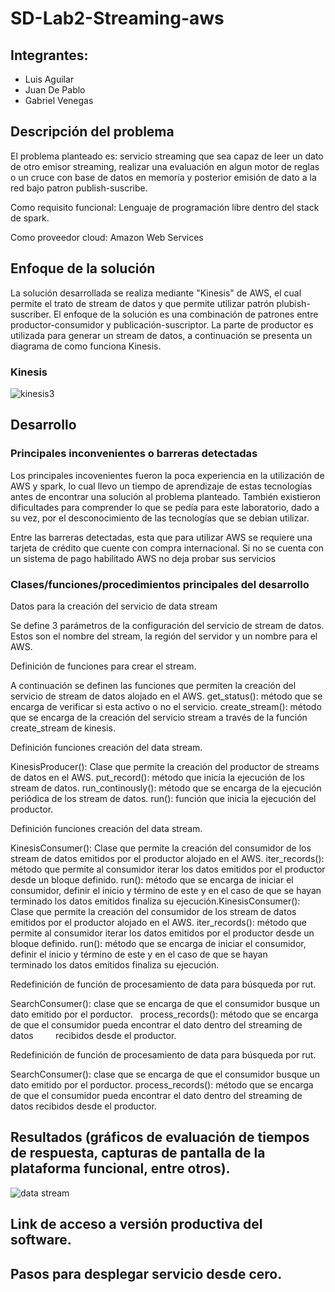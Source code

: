 # SD-Lab2-Streaming-aws

## Integrantes:
* Luis Aguilar
* Juan De Pablo
* Gabriel Venegas

## Descripción del problema
  El problema planteado es: servicio streaming que sea capaz de leer un dato de otro emisor streaming, realizar una evaluación en algun motor de reglas o un cruce con base de datos en memoría y posterior emisión de dato a la red bajo patron publish-suscribe.
  
  Como requisito funcional: Lenguaje de programación libre dentro del stack de spark.
  
  Como proveedor cloud: Amazon Web Services
  
## Enfoque de la solución
La solución desarrollada se realiza mediante "Kinesis" de AWS, el cual permite el trato de stream de datos y que permite utilizar patrón plubish-suscriber.
El enfoque de la solución es una combinación de patrones entre productor-consumidor y publicación-suscriptor. La parte de productor es utilizada para generar un stream de datos, a continuación se presenta un diagrama de como funciona Kinesis.


### Kinesis
![kinesis3](https://user-images.githubusercontent.com/19898908/58143990-bfc71500-7c1a-11e9-9ed1-96deb24cc20f.PNG)

## Desarrollo

### Principales inconvenientes o barreras detectadas
Los principales incovenientes fueron la poca experiencia en la utilización de AWS y spark, lo cual llevo un tiempo de aprendizaje de estas tecnologías antes de encontrar una solución al problema planteado. También existieron dificultades para comprender lo que se pedía para este laboratorio, dado a su vez, por el desconocimiento de las tecnologías que se debian utilizar.

Entre las barreras detectadas, esta que para utilizar AWS se requiere una tarjeta de crédito que cuente con compra internacional. Si no se cuenta con un sistema de pago habilitado AWS no deja probar sus servicios
### Clases/funciones/procedimientos principales del desarrollo

Datos para la creación del servicio de data stream

Se define 3 parámetros de la configuración del servicio de stream de datos. Estos son el nombre del stream, la región del servidor y un nombre para el AWS.


Definición de funciones para crear el stream.

  A continuación se definen las funciones que permiten la creación del servicio de stream de datos alojado en el AWS.
	get_status(): método que se encarga de verificar si esta activo o no el servicio.
  create_stream(): método que se encarga de la creación del servicio stream a través de la función create_stream de kinesis.


 Definición funciones creación del data stream.
 
  KinesisProducer(): Clase que permite la creación del productor de streams de datos en el AWS.
	put_record(): método que inicia la ejecución de los stream de datos.
	run_continously(): método que se encarga de la ejecución periódica de los stream de datos.
	run(): función que inicia la ejecución del productor.

 Definición funciones creación del data stream.
 
  KinesisConsumer(): Clase que permite la creación del consumidor de los stream de datos emitidos por el productor alojado     en el AWS.
  iter_records(): método que permite al consumidor iterar los datos emitidos por el productor desde un bloque definido.
  run(): método que se encarga de iniciar el consumidor, definir el inicio y término de este y en el caso de que se hayan       terminado los datos emitidos finaliza su ejecución.KinesisConsumer(): Clase que permite la creación del consumidor de los   	stream de datos emitidos por el productor alojado en el AWS.
  iter_records(): método que permite al consumidor iterar los datos emitidos por el productor desde un bloque definido.
  run(): método que se encarga de iniciar el consumidor, definir el inicio y término de este y en el caso de que se hayan       terminado los datos emitidos finaliza su ejecución.
  
  Redefinición de función de procesamiento de data para búsqueda por rut.
  
  SearchConsumer(): clase que se encarga de que el consumidor busque un dato emitido por el porductor.
   process_records(): método que se encarga de que el consumidor pueda encontrar el dato dentro del streaming de datos         recibidos desde el productor.
 
 Redefinición de función de procesamiento de data para búsqueda por rut.
 
  SearchConsumer(): clase que se encarga de que el consumidor busque un dato emitido por el porductor.
   process_records(): método que se encarga de que el consumidor pueda encontrar el dato dentro del streaming de datos         recibidos desde el productor.



## Resultados (gráficos de evaluación de tiempos de respuesta, capturas de pantalla de la plataforma funcional, entre otros).
![data stream](https://user-images.githubusercontent.com/19898908/58142929-f3a03b80-7c16-11e9-8608-7383b3266083.PNG)
## Link de acceso a versión productiva del software.

## Pasos para desplegar servicio desde cero.
